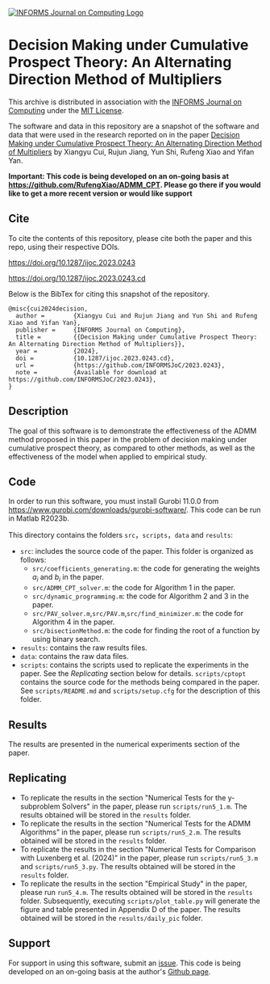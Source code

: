 [![INFORMS Journal on Computing Logo](https://INFORMSJoC.github.io/logos/INFORMS_Journal_on_Computing_Header.jpg)](https://pubsonline.informs.org/journal/ijoc)

# Decision Making under Cumulative Prospect Theory: An Alternating Direction Method of Multipliers

This archive is distributed in association with the [INFORMS Journal on Computing](https://pubsonline.informs.org/journal/ijoc) under the [MIT License](LICENSE).

The software and data in this repository are a snapshot of the software and data that were used in the research reported on in the paper [Decision Making under Cumulative Prospect Theory: An Alternating Direction Method of Multipliers](https://doi.org/10.1287/ijoc.2023.0243) by Xiangyu Cui, Rujun Jiang, Yun Shi, Rufeng Xiao and Yifan Yan.

**Important: This code is being developed on an on-going basis at https://github.com/RufengXiao/ADMM_CPT. Please go there if you would like to get a more recent version or would like support**

## Cite

To cite the contents of this repository, please cite both the paper and this repo, using their respective DOIs.

https://doi.org/10.1287/ijoc.2023.0243

https://doi.org/10.1287/ijoc.2023.0243.cd

Below is the BibTex for citing this snapshot of the repository.

```
@misc{cui2024decision,
  author =        {Xiangyu Cui and Rujun Jiang and Yun Shi and Rufeng Xiao and Yifan Yan},
  publisher =     {INFORMS Journal on Computing},
  title =         {{Decision Making under Cumulative Prospect Theory: An Alternating Direction Method of Multipliers}}, 
  year =          {2024},
  doi =           {10.1287/ijoc.2023.0243.cd},
  url =           {https://github.com/INFORMSJoC/2023.0243},
  note =          {Available for download at https://github.com/INFORMSJoC/2023.0243},  
}
```

## Description
The goal of this software is to demonstrate the effectiveness of the ADMM method proposed in this paper in the problem of decision making under cumulative prospect theory, as compared to other methods, as well as the effectiveness of the model when applied to empirical study.

## Code
In order to run this software, you must install Gurobi 11.0.0 from https://www.gurobi.com/downloads/gurobi-software/. This code can be run in Matlab R2023b.

This directory contains the folders `src`，`scripts`，`data` and `results`:
* `src`: includes the source code of the paper. This folder is organized as follows:
  * `src/coefficients_generating.m`: the code for generating the weights $a_i$ and $b_i$ in the paper.
  * `src/ADMM_CPT_solver.m`: the code for Algorithm 1 in the paper.
  * `src/dynamic_programming.m`: the code for Algorithm 2 and 3 in the paper.
  * `src/PAV_solver.m`,`src/PAV.m`,`src/find_minimizer.m`: the code for Algorithm 4 in the paper.
  * `src/bisectionMethod.m`: the code for finding the root of a function by using binary search.
* `results`: contains the raw results files.
* `data`: contains the raw data files.
* `scripts`: contains the scripts used to replicate the experiments in the paper. See the *Replicating* section below for details. `scripts/cptopt` contains the source code for the methods being compared in the paper. See `scripts/README.md` and `scripts/setup.cfg` for the description of this folder.

## Results

The results are presented in the numerical experiments section of the paper.

## Replicating

* To replicate the results in the section "Numerical Tests for the y-subproblem Solvers" in the paper, please run `scripts/run5_1.m`. The results obtained will be stored in the `results` folder.
* To replicate the results in the section "Numerical Tests for the ADMM Algorithms" in the paper, please run `scripts/run5_2.m`. The results obtained will be stored in the `results` folder.
* To replicate the results in the section "Numerical Tests for Comparison with Luxenberg et al. (2024)" in the paper, please run `scripts/run5_3.m` and `scripts/run5_3.py`. The results obtained will be stored in the `results` folder.
* To replicate the results in the section "Empirical Study" in the paper, please run `run5_4.m`. The results obtained will be stored in the `results` folder. Subsequently, executing `scripts/plot_table.py` will generate the figure and table presented in Appendix D of the paper. The results obtained will be stored in the `results/daily_pic` folder.

## Support

For support in using this software, submit an [issue](https://github.com/RufengXiao/ADMM_CPT/issues/new). This code is being developed on an on-going basis at the author's [Github page](https://github.com/RufengXiao/ADMM_CPT).
